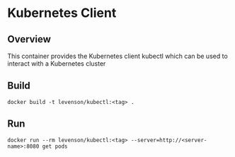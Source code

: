 # Kubernetes Client

## Overview
This container provides the Kubernetes client kubectl which can be used to interact with a Kubernetes cluster

## Build
`docker build -t levenson/kubectl:<tag> .`

## Run
`docker run --rm levenson/kubectl:<tag> --server=http://<server-name>:8080 get pods`

